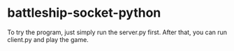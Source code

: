 # battleship-socket-python

To try the program, just simply run the server.py first. After that, you can run client.py and play the game.

